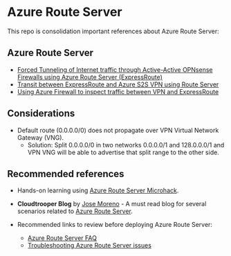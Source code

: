 # Azure Route Server

This repo is consolidation important references about Azure Route Server:

## Azure Route Server
- [Forced Tunneling of Internet traffic through Active-Active OPNsense Firewalls using Azure Route Server (ExpressRoute)](https://github.com/dmauser/Lab/tree/master/RS-AA-OPNsense-ForceTunnel-ER)
- [Transit between ExpressRoute and Azure S2S VPN using Route Server](https://github.com/dmauser/Lab/tree/master/RS-ER-VPN-Gateway-Transit)
- [Using Azure Firewall to inspect traffic between VPN and ExpressRoute](https://github.com/dmauser/Lab/tree/master/RS-ER-VPN-Gateway-Transit-AzFW)

## Considerations

- Default route (0.0.0.0/0) does not propagate over VPN Virtual Network Gateway (VNG).
    - Solution: Split 0.0.0.0/0 in two networks 0.0.0.0/1 and 128.0.0.0/1 and VPN VNG will be able to advertise that split range to the other side.

## Recommended references

- Hands-on learning using [Azure Route Server Microhack](https://github.com/malgebary/Azure-Route-Server-MicroHack).

- **Cloudtrooper Blog** by [Jose Moreno](https://github.com/erjosito/) - A must read blog for several scenarios related to [Azure Route Server](https://github.com/erjosito).

- Recommended links to review before deploying Azure Route Server:
    - [Azure Route Server FAQ](https://docs.microsoft.com/en-us/azure/route-server/route-server-faq)
    - [Troubleshooting Azure Route Server issues](https://docs.microsoft.com/en-us/azure/route-server/troubleshoot-route-server)